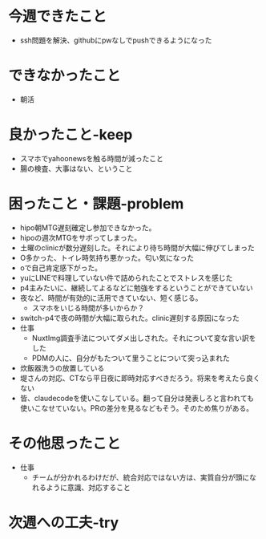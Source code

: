 # 今週できたこと
- ssh問題を解決、githubにpwなしでpushできるようになった
# できなかったこと
- 朝活
# 良かったこと-keep
- スマホでyahoonewsを触る時間が減ったこと
- 腸の検査、大事はない、ということ
# 困ったこと・課題-problem
- hipo朝MTG遅刻確定し参加できなかった。
- hipoの週次MTGをサボってしまった。
- 土曜のclinicが数分遅刻した。それにより待ち時間が大幅に伸びてしまった
- O多かった、トイレ時気持ち悪かった。匂い気になった
- oで自己肯定感下がった。
- yuにLINEで料理していない件で詰められたことでストレスを感じた
- p4主みたいに、継続してよるなどに勉強をするということができていない
- 夜など、時間が有効的に活用できていない、短く感じる。
	- スマホをいじる時間が多いからか？
- switch-p4で夜の時間が大幅に取られた。clinic遅刻する原因になった
- 仕事
	- NuxtImg調査手法についてダメ出しされた。それについて変な言い訳をした
	- PDMの人に、自分がもたついて里うことについて突っ込まれた
- 炊飯器洗うの放置している
- 堤さんの対応、CTなら平日夜に即時対応すべきだろう。将来を考えたら良くない
- 皆、claudecodeを使いこなしている。翻って自分は発表しろと言われても使いこなせていない。PRの差分を見るなどもそう。そのため焦りがある。
# その他思ったこと
- 仕事
	- チームが分かれるわけだが、統合対応ではない方は、実質自分が頭になれるように意識、対応すること
# 次週への工夫-try


